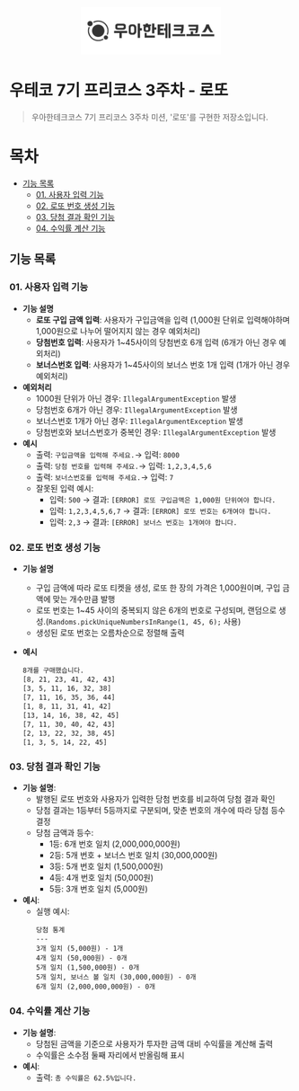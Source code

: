 <p align="center">
    <img src="./woowacourse.png" alt="우아한테크코스" width="250px">
</p>

# 우테코 7기 프리코스 3주차 - 로또

> 우아한테크코스 7기 프리코스 3주차 미션, '로또'를 구현한 저장소입니다.


# **목차**

- [기능 목록](#기능-목록)
    - [01. 사용자 입력 기능](#01-사용자-입력-기능)
    - [02. 로또 번호 생성 기능](#02-로또-번호-생성-기능)
    - [03. 당첨 결과 확인 기능](#03-당첨-결과-확인-기능)
    - [04. 수익률 계산 기능](#04-수익률-계산-기능)

## **기능 목록**
### **01. 사용자 입력 기능**

- **기능 설명**
    - **로또 구입 금액 입력**: 사용자가 구입금액을 입력 (1,000원 단위로 입력해야하며 1,000원으로 나누어 떨어지지 않는 경우 예외처리)
    - **당첨번호 입력**: 사용자가 1~45사이의 당첨번호 6개 입력 (6개가 아닌 경우 예외처리)
    - **보너스번호 입력**: 사용자가 1~45사이의 보너스 번호 1개 입력 (1개가 아닌 경우 예외처리)
- **예외처리**
    - 1000원 단위가 아닌 경우: `IllegalArgumentException` 발생
    - 당첨번호 6개가 아닌 경우: `IllegalArgumentException` 발생
    - 보너스번호 1개가 아닌 경우: `IllegalArgumentException` 발생
    - 당첨번호와 보너스번호가  중복인 경우: `IllegalArgumentException` 발생
- **예시**
    - 출력: `구입금액을 입력해 주세요.`→ 입력: `8000`
    - 출력: `당첨 번호를 입력해 주세요.`→ 입력: `1,2,3,4,5,6`
    - 출력: `보너스번호를 입력해 주세요.`→ 입력: `7`
    - 잘못된 입력 예시:
        - 입력: `500` → 결과: `[ERROR] 로또 구입금액은 1,000원 단위여야 합니다.`
        - 입력: `1,2,3,4,5,6,7` → 결과: `[ERROR] 로또 번호는 6개여야 합니다.`
        - 입력: `2,3` → 결과: `[ERROR] 보너스 번호는 1개여야 합니다.`

### **02. 로또 번호 생성 기능**

- **기능 설명**
    - 구입 금액에 따라 로또 티켓을 생성, 로또 한 장의 가격은 1,000원이며, 구입 금액에 맞는 개수만큼 발행
    - 로또 번호는 1~45 사이의 중복되지 않은 6개의 번호로 구성되며, 랜덤으로 생성.(`Randoms.pickUniqueNumbersInRange(1, 45, 6);` 사용)
    - 생성된 로또 번호는 오름차순으로 정렬해 출력
- **예시**

    ```
    8개를 구매했습니다.
    [8, 21, 23, 41, 42, 43]
    [3, 5, 11, 16, 32, 38]
    [7, 11, 16, 35, 36, 44]
    [1, 8, 11, 31, 41, 42]
    [13, 14, 16, 38, 42, 45]
    [7, 11, 30, 40, 42, 43]
    [2, 13, 22, 32, 38, 45]
    [1, 3, 5, 14, 22, 45]
    ```


### **03. 당첨 결과 확인 기능**

- **기능 설명**:
    - 발행된 로또 번호와 사용자가 입력한 당첨 번호를 비교하여 당첨 결과 확인
    - 당첨 결과는 1등부터 5등까지로 구분되며, 맞춘 번호의 개수에 따라 당첨 등수 결정
    - 당첨 금액과 등수:
        - 1등: 6개 번호 일치 (2,000,000,000원)
        - 2등: 5개 번호 + 보너스 번호 일치 (30,000,000원)
        - 3등: 5개 번호 일치 (1,500,000원)
        - 4등: 4개 번호 일치 (50,000원)
        - 5등: 3개 번호 일치 (5,000원)
- **예시**:
    - 실행 예시:
        ```
        당첨 통계
        ---
        3개 일치 (5,000원) - 1개
        4개 일치 (50,000원) - 0개
        5개 일치 (1,500,000원) - 0개
        5개 일치, 보너스 볼 일치 (30,000,000원) - 0개
        6개 일치 (2,000,000,000원) - 0개
        
        ```

### **04. 수익률 계산 기능**

- **기능 설명**:
    - 당첨된 금액을 기준으로 사용자가 투자한 금액 대비 수익률을 계산해 출력
    - 수익률은 소수점 둘째 자리에서 반올림해 표시
- **예시**:
    - 출력: `총 수익률은 62.5%입니다.`